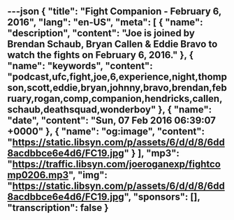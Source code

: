 ---json
{
  "title": "Fight Companion - February 6, 2016",
  "lang": "en-US",
  "meta": [
    {
      "name": "description",
      "content": "Joe is joined by Brendan Schaub, Bryan Callen & Eddie Bravo to watch the fights on February 6, 2016."
    },
    {
      "name": "keywords",
      "content": "podcast,ufc,fight,joe,6,experience,night,thompson,scott,eddie,bryan,johnny,bravo,brendan,february,rogan,comp,companion,hendricks,callen,schaub,deathsquad,wonderboy"
    },
    {
      "name": "date",
      "content": "Sun, 07 Feb 2016 06:39:07 +0000"
    },
    {
      "name": "og:image",
      "content": "https://static.libsyn.com/p/assets/6/d/d/8/6dd8acdbbce6e4d6/FC19.jpg"
    }
  ],
  "mp3": "https://traffic.libsyn.com/joeroganexp/fightcomp0206.mp3",
  "img": "https://static.libsyn.com/p/assets/6/d/d/8/6dd8acdbbce6e4d6/FC19.jpg",
  "sponsors": [],
  "transcription": false
}
---
<episode-header />

<timemark seconds="0" />

<transcribe-call-to-action />

<episode-footer />